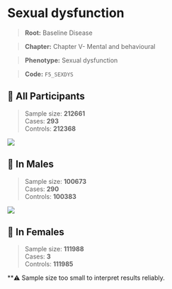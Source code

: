 # Sexual dysfunction

> **Root:** Baseline Disease  

> **Chapter:** Chapter V- Mental and behavioural  

> **Phenotype:** Sexual dysfunction  

> **Code:** `F5_SEXDYS`

## 🧪 All Participants  
> Sample size: **212661**  
> Cases: **293**  
> Controls: **212368**
<img src="/Disease/Figures/ALL/Incidence/F5_SEXDYS.png"/>
<CsvTable src="/public/Disease/Data/ALL/Incidence/COX_F5_SEXDYS.csv" label="🔍 View full results" />

## 👨 In Males  
> Sample size: **100673**  
> Cases: **290**  
> Controls: **100383**
<img src="/Disease/Figures/Male/Incidence/F5_SEXDYS.png"/>
<CsvTable src="/public/Disease/Data/Male/Incidence/COX_F5_SEXDYS.csv" label="🔍 View full results" />

## 👩 In Females  
> Sample size: **111988**  
> Cases: **3**  
> Controls: **111985**

**⚠️ Sample size too small to interpret results reliably.

